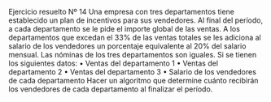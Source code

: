 Ejercicio resuelto Nº 14
Una empresa con tres departamentos tiene establecido un plan de incentivos para sus 
vendedores. Al final del período, a cada departamento se le pide el importe global de las 
ventas. A los departamentos que excedan el 33% de las ventas totales se les adiciona al 
salario de los vendedores un porcentaje equivalente al 20% del salario mensual. Las 
nóminas de los tres departamentos son iguales. Si se tienen los siguientes datos: 
• Ventas del departamento 1 
• Ventas del departamento 2 
• Ventas del departamento 3 
• Salario de los vendedores de cada departamento 
Hacer un algoritmo que determine cuánto recibirán los vendedores de cada departamento 
al finalizar el período. 

